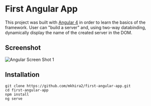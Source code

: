 # First Angular App

This project was built with [Angular 4](https://angular.io/) in order to learn the basics of the framework. User can "build a server" and, using two-way databinding, dynamically display the name of the created server in the DOM.

## Screenshot
![Angular Screen Shot 1](src/assets/images/angular.png)

## Installation
```
git clone https://github.com/mkhira2/first-angular-app.git
cd first-angular-app
npm install
ng serve
```
